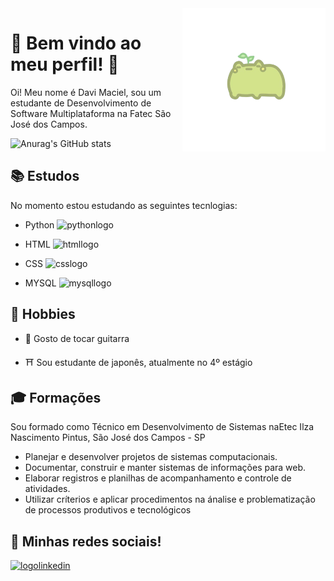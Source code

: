 <img src="sapofofo.png" alt="logosapo" align="right" />

# 🎃 Bem vindo ao meu perfil! 🎃

Oi! Meu nome é Davi Maciel, sou um estudante de Desenvolvimento de Software Multiplataforma na Fatec São José dos Campos.

![Anurag's GitHub stats](https://github-readme-stats.vercel.app/api?username=OliveiraPedro09&show_icons=true&theme=radical)

## 📚 Estudos

No momento estou estudando as seguintes tecnlogias:

* Python <img width=30 height=30 src="https://cdn.jsdelivr.net/gh/devicons/devicon/icons/python/python-original.svg" alt="pythonlogo"/>

* HTML <img width=30 height=30 src="https://cdn.jsdelivr.net/gh/devicons/devicon/icons/html5/html5-original.svg" alt="htmllogo"/>
  
* CSS <img width=30 height=30 src="https://cdn.jsdelivr.net/gh/devicons/devicon/icons/css3/css3-original.svg" alt="csslogo"/>

* MYSQL <img width=40 height=30 src="https://www.mysql.com/common/logos/logo-mysql-170x115.png" alt="mysqllogo"/>

## 🎨 Hobbies

* 🎸 Gosto de tocar guitarra

* ⛩️ Sou estudante de japonês, atualmente no 4º estágio

## 🎓 Formações

Sou formado como Técnico em Desenvolvimento de Sistemas naEtec Ilza Nascimento Pintus, São José dos Campos - SP

* Planejar e desenvolver projetos de sistemas computacionais.
* Documentar, construir e manter sistemas de informações para web.
* Elaborar registros e planilhas de acompanhamento e controle de atividades.
* Utilizar críterios e aplicar procedimentos na ánalise e problematização de processos produtivos e tecnológicos

## 📸 Minhas redes sociais!

<a href="https://www.linkedin.com/in/dfmaciel"> <img src="https://img.shields.io/badge/LinkedIn-0077B5?style=for-the-badge&logo=linkedin&logoColor=white" alt="logolinkedin"/> </a>


<!--
**DfMaciel/dfmaciel** is a ✨ _special_ ✨ repository because its `README.md` (this file) appears on your GitHub profile.

Here are some ideas to get you started:

- 🔭 I’m currently working on ...
- 🌱 I’m currently learning ...
- 👯 I’m looking to collaborate on ...
- 🤔 I’m looking for help with ...
- 💬 Ask me about ...
- 📫 How to reach me: ...
- 😄 Pronouns: ...
- ⚡ Fun fact: ...
-->
